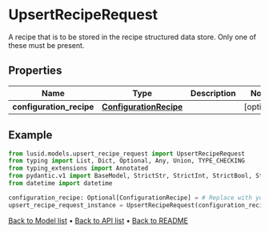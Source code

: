 # UpsertRecipeRequest

A recipe that is to be stored in the recipe structured data store.  Only one of these must be present.
## Properties
Name | Type | Description | Notes
------------ | ------------- | ------------- | -------------
**configuration_recipe** | [**ConfigurationRecipe**](ConfigurationRecipe.md) |  | [optional] 
## Example

```python
from lusid.models.upsert_recipe_request import UpsertRecipeRequest
from typing import List, Dict, Optional, Any, Union, TYPE_CHECKING
from typing_extensions import Annotated
from pydantic.v1 import BaseModel, StrictStr, StrictInt, StrictBool, StrictFloat, StrictBytes, Field, validator, ValidationError, conlist, constr
from datetime import datetime

configuration_recipe: Optional[ConfigurationRecipe] = # Replace with your value
upsert_recipe_request_instance = UpsertRecipeRequest(configuration_recipe=configuration_recipe)

```

[Back to Model list](../README.md#documentation-for-models) &#8226; [Back to API list](../README.md#documentation-for-api-endpoints) &#8226; [Back to README](../README.md)


